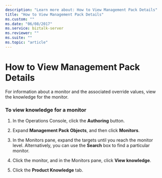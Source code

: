 ```yaml
---
description: "Learn more about: How to View Management Pack Details"
title: "How to View Management Pack Details"
ms.custom: ""
ms.date: "06/08/2017"
ms.service: biztalk-server
ms.reviewer: ""
ms.suite: ""
ms.topic: "article"
---
```

# How to View Management Pack Details
For information about a monitor and the associated override values, view the knowledge for the monitor.  
  
### To view knowledge for a monitor  
  
1.  In the Operations Console, click the **Authoring** button.  
  
2.  Expand **Management Pack Objects**, and then click **Monitors**.  
  
3.  In the Monitors pane, expand the targets until you reach the monitor level. Alternatively, you can use the **Search** box to find a particular monitor.  
  
4.  Click the monitor, and in the Monitors pane, click **View knowledge**.  
  
5.  Click the **Product Knowledge** tab.
